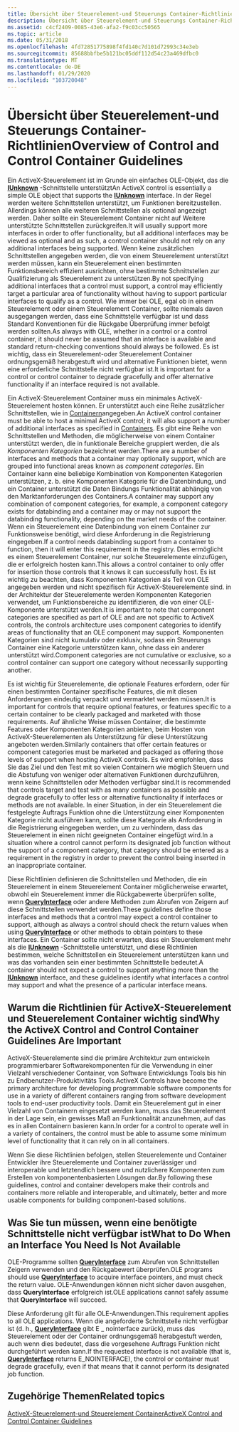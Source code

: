 ```yaml
---
title: Übersicht über Steuerelement-und Steuerungs Container-Richtlinien
description: Übersicht über Steuerelement-und Steuerungs Container-Richtlinien
ms.assetid: c4cf2409-0085-43e6-afa2-f9c03cc50565
ms.topic: article
ms.date: 05/31/2018
ms.openlocfilehash: 4fd72851775898f4fd140c7d101d72993c34e3eb
ms.sourcegitcommit: 85688bbfbe5b121bc05ddf112d54c23a469dfbc0
ms.translationtype: MT
ms.contentlocale: de-DE
ms.lasthandoff: 01/29/2020
ms.locfileid: "103720048"
---
```

# <a name="overview-of-control-and-control-container-guidelines"></a><span data-ttu-id="09761-103">Übersicht über Steuerelement-und Steuerungs Container-Richtlinien</span><span class="sxs-lookup"><span data-stu-id="09761-103">Overview of Control and Control Container Guidelines</span></span>

<span data-ttu-id="09761-104">Ein ActiveX-Steuerelement ist im Grunde ein einfaches OLE-Objekt, das die [**IUnknown**](/windows/desktop/api/Unknwn/nn-unknwn-iunknown) -Schnittstelle unterstützt</span><span class="sxs-lookup"><span data-stu-id="09761-104">An ActiveX control is essentially a simple OLE object that supports the [**IUnknown**](/windows/desktop/api/Unknwn/nn-unknwn-iunknown) interface.</span></span> <span data-ttu-id="09761-105">In der Regel werden weitere Schnittstellen unterstützt, um Funktionen bereitzustellen. Allerdings können alle weiteren Schnittstellen als optional angezeigt werden. Daher sollte ein Steuerelement Container nicht auf Weitere unterstützte Schnittstellen zurückgreifen.</span><span class="sxs-lookup"><span data-stu-id="09761-105">It will usually support more interfaces in order to offer functionality, but all additional interfaces may be viewed as optional and as such, a control container should not rely on any additional interfaces being supported.</span></span> <span data-ttu-id="09761-106">Wenn keine zusätzlichen Schnittstellen angegeben werden, die von einem Steuerelement unterstützt werden müssen, kann ein Steuerelement einen bestimmten Funktionsbereich effizient ausrichten, ohne bestimmte Schnittstellen zur Qualifizierung als Steuerelement zu unterstützen.</span><span class="sxs-lookup"><span data-stu-id="09761-106">By not specifying additional interfaces that a control must support, a control may efficiently target a particular area of functionality without having to support particular interfaces to qualify as a control.</span></span> <span data-ttu-id="09761-107">Wie immer bei OLE, egal ob in einem Steuerelement oder einem Steuerelement Container, sollte niemals davon ausgegangen werden, dass eine Schnittstelle verfügbar ist und dass Standard Konventionen für die Rückgabe Überprüfung immer befolgt werden sollten.</span><span class="sxs-lookup"><span data-stu-id="09761-107">As always with OLE, whether in a control or a control container, it should never be assumed that an interface is available and standard return-checking conventions should always be followed.</span></span> <span data-ttu-id="09761-108">Es ist wichtig, dass ein Steuerelement-oder Steuerelement Container ordnungsgemäß herabgestuft wird und alternative Funktionen bietet, wenn eine erforderliche Schnittstelle nicht verfügbar ist.</span><span class="sxs-lookup"><span data-stu-id="09761-108">It is important for a control or control container to degrade gracefully and offer alternative functionality if an interface required is not available.</span></span>

<span data-ttu-id="09761-109">Ein ActiveX-Steuerelement Container muss ein minimales ActiveX-Steuerelement hosten können. Er unterstützt auch eine Reihe zusätzlicher Schnittstellen, wie in [Containern](containers.md)angegeben.</span><span class="sxs-lookup"><span data-stu-id="09761-109">An ActiveX control container must be able to host a minimal ActiveX control; it will also support a number of additional interfaces as specified in [Containers](containers.md).</span></span> <span data-ttu-id="09761-110">Es gibt eine Reihe von Schnittstellen und Methoden, die möglicherweise von einem Container unterstützt werden, die in funktionale Bereiche gruppiert werden, die als *Komponenten Kategorien* bezeichnet werden.</span><span class="sxs-lookup"><span data-stu-id="09761-110">There are a number of interfaces and methods that a container may optionally support, which are grouped into functional areas known as *component categories*.</span></span> <span data-ttu-id="09761-111">Ein Container kann eine beliebige Kombination von Komponenten Kategorien unterstützen, z. b. eine Komponenten Kategorie für die Datenbindung, und ein Container unterstützt die Daten Bindungs Funktionalität abhängig von den Marktanforderungen des Containers.</span><span class="sxs-lookup"><span data-stu-id="09761-111">A container may support any combination of component categories, for example, a component category exists for databinding and a container may or may not support the databinding functionality, depending on the market needs of the container.</span></span> <span data-ttu-id="09761-112">Wenn ein Steuerelement eine Datenbindung von einem Container zur Funktionsweise benötigt, wird diese Anforderung in die Registrierung eingegeben.</span><span class="sxs-lookup"><span data-stu-id="09761-112">If a control needs databinding support from a container to function, then it will enter this requirement in the registry.</span></span> <span data-ttu-id="09761-113">Dies ermöglicht es einem Steuerelement Container, nur solche Steuerelemente einzufügen, die er erfolgreich hosten kann.</span><span class="sxs-lookup"><span data-stu-id="09761-113">This allows a control container to only offer for insertion those controls that it knows it can successfully host.</span></span> <span data-ttu-id="09761-114">Es ist wichtig zu beachten, dass Komponenten Kategorien als Teil von OLE angegeben werden und nicht spezifisch für ActiveX-Steuerelemente sind. in der Architektur der Steuerelemente werden Komponenten Kategorien verwendet, um Funktionsbereiche zu identifizieren, die von einer OLE-Komponente unterstützt werden.</span><span class="sxs-lookup"><span data-stu-id="09761-114">It is important to note that component categories are specified as part of OLE and are not specific to ActiveX controls, the controls architecture uses component categories to identify areas of functionality that an OLE component may support.</span></span> <span data-ttu-id="09761-115">Komponenten Kategorien sind nicht kumulativ oder exklusiv, sodass ein Steuerungs Container eine Kategorie unterstützen kann, ohne dass ein anderer unterstützt wird.</span><span class="sxs-lookup"><span data-stu-id="09761-115">Component categories are not cumulative or exclusive, so a control container can support one category without necessarily supporting another.</span></span>

<span data-ttu-id="09761-116">Es ist wichtig für Steuerelemente, die optionale Features erfordern, oder für einen bestimmten Container spezifische Features, die mit diesen Anforderungen eindeutig verpackt und vermarktet werden müssen.</span><span class="sxs-lookup"><span data-stu-id="09761-116">It is important for controls that require optional features, or features specific to a certain container to be clearly packaged and marketed with those requirements.</span></span> <span data-ttu-id="09761-117">Auf ähnliche Weise müssen Container, die bestimmte Features oder Komponenten Kategorien anbieten, beim Hosten von ActiveX-Steuerelementen als Unterstützung für diese Unterstützung angeboten werden.</span><span class="sxs-lookup"><span data-stu-id="09761-117">Similarly containers that offer certain features or component categories must be marketed and packaged as offering those levels of support when hosting ActiveX controls.</span></span> <span data-ttu-id="09761-118">Es wird empfohlen, dass Sie das Ziel und den Test mit so vielen Containern wie möglich Steuern und die Abstufung von weniger oder alternativen Funktionen durchzuführen, wenn keine Schnittstellen oder Methoden verfügbar sind.</span><span class="sxs-lookup"><span data-stu-id="09761-118">It is recommended that controls target and test with as many containers as possible and degrade gracefully to offer less or alternative functionality if interfaces or methods are not available.</span></span> <span data-ttu-id="09761-119">In einer Situation, in der ein Steuerelement die festgelegte Auftrags Funktion ohne die Unterstützung einer Komponenten Kategorie nicht ausführen kann, sollte diese Kategorie als Anforderung in die Registrierung eingegeben werden, um zu verhindern, dass das Steuerelement in einen nicht geeigneten Container eingefügt wird.</span><span class="sxs-lookup"><span data-stu-id="09761-119">In a situation where a control cannot perform its designated job function without the support of a component category, that category should be entered as a requirement in the registry in order to prevent the control being inserted in an inappropriate container.</span></span>

<span data-ttu-id="09761-120">Diese Richtlinien definieren die Schnittstellen und Methoden, die ein Steuerelement in einem Steuerelement Container möglicherweise erwartet, obwohl ein Steuerelement immer die Rückgabewerte überprüfen sollte, wenn [**QueryInterface**](/windows/desktop/api/Unknwn/nf-unknwn-iunknown-queryinterface(q)) oder andere Methoden zum Abrufen von Zeigern auf diese Schnittstellen verwendet werden.</span><span class="sxs-lookup"><span data-stu-id="09761-120">These guidelines define those interfaces and methods that a control may expect a control container to support, although as always a control should check the return values when using [**QueryInterface**](/windows/desktop/api/Unknwn/nf-unknwn-iunknown-queryinterface(q)) or other methods to obtain pointers to these interfaces.</span></span> <span data-ttu-id="09761-121">Ein Container sollte nicht erwarten, dass ein Steuerelement mehr als die [**IUnknown**](/windows/desktop/api/Unknwn/nn-unknwn-iunknown) -Schnittstelle unterstützt, und diese Richtlinien bestimmen, welche Schnittstellen ein Steuerelement unterstützen kann und was das vorhanden sein einer bestimmten Schnittstelle bedeutet.</span><span class="sxs-lookup"><span data-stu-id="09761-121">A container should not expect a control to support anything more than the [**IUnknown**](/windows/desktop/api/Unknwn/nn-unknwn-iunknown) interface, and these guidelines identify what interfaces a control may support and what the presence of a particular interface means.</span></span>

## <a name="why-the-activex-control-and-control-container-guidelines-are-important"></a><span data-ttu-id="09761-122">Warum die Richtlinien für ActiveX-Steuerelement und Steuerelement Container wichtig sind</span><span class="sxs-lookup"><span data-stu-id="09761-122">Why the ActiveX Control and Control Container Guidelines Are Important</span></span>

<span data-ttu-id="09761-123">ActiveX-Steuerelemente sind die primäre Architektur zum entwickeln programmierbarer Softwarekomponenten für die Verwendung in einer Vielzahl verschiedener Container, von Software Entwicklungs Tools bis hin zu Endbenutzer-Produktivitäts Tools.</span><span class="sxs-lookup"><span data-stu-id="09761-123">ActiveX Controls have become the primary architecture for developing programmable software components for use in a variety of different containers ranging from software development tools to end-user productivity tools.</span></span> <span data-ttu-id="09761-124">Damit ein Steuerelement gut in einer Vielzahl von Containern eingesetzt werden kann, muss das Steuerelement in der Lage sein, ein gewisses Maß an Funktionalität anzunehmen, auf das es in allen Containern basieren kann.</span><span class="sxs-lookup"><span data-stu-id="09761-124">In order for a control to operate well in a variety of containers, the control must be able to assume some minimum level of functionality that it can rely on in all containers.</span></span>

<span data-ttu-id="09761-125">Wenn Sie diese Richtlinien befolgen, stellen Steuerelemente und Container Entwickler ihre Steuerelemente und Container zuverlässiger und interoperable und letztendlich bessere und nutzlichere Komponenten zum Erstellen von komponentenbasierten Lösungen dar.</span><span class="sxs-lookup"><span data-stu-id="09761-125">By following these guidelines, control and container developers make their controls and containers more reliable and interoperable, and ultimately, better and more usable components for building component-based solutions.</span></span>

## <a name="what-to-do-when-an-interface-you-need-is-not-available"></a><span data-ttu-id="09761-126">Was Sie tun müssen, wenn eine benötigte Schnittstelle nicht verfügbar ist</span><span class="sxs-lookup"><span data-stu-id="09761-126">What to Do When an Interface You Need Is Not Available</span></span>

<span data-ttu-id="09761-127">OLE-Programme sollten [**QueryInterface**](/windows/desktop/api/Unknwn/nf-unknwn-iunknown-queryinterface(q)) zum Abrufen von Schnittstellen Zeigern verwenden und den Rückgabewert überprüfen.</span><span class="sxs-lookup"><span data-stu-id="09761-127">OLE programs should use [**QueryInterface**](/windows/desktop/api/Unknwn/nf-unknwn-iunknown-queryinterface(q)) to acquire interface pointers, and must check the return value.</span></span> <span data-ttu-id="09761-128">OLE-Anwendungen können nicht sicher davon ausgehen, dass **QueryInterface** erfolgreich ist.</span><span class="sxs-lookup"><span data-stu-id="09761-128">OLE applications cannot safely assume that **QueryInterface** will succeed.</span></span>

<span data-ttu-id="09761-129">Diese Anforderung gilt für alle OLE-Anwendungen.</span><span class="sxs-lookup"><span data-stu-id="09761-129">This requirement applies to all OLE applications.</span></span> <span data-ttu-id="09761-130">Wenn die angeforderte Schnittstelle nicht verfügbar ist (d. h., [**QueryInterface**](/windows/desktop/api/Unknwn/nf-unknwn-iunknown-queryinterface(q)) gibt E \_ nointerface zurück), muss das Steuerelement oder der Container ordnungsgemäß herabgestuft werden, auch wenn dies bedeutet, dass die vorgesehene Auftrags Funktion nicht durchgeführt werden kann.</span><span class="sxs-lookup"><span data-stu-id="09761-130">If the requested interface is not available (that is, [**QueryInterface**](/windows/desktop/api/Unknwn/nf-unknwn-iunknown-queryinterface(q)) returns E\_NOINTERFACE), the control or container must degrade gracefully, even if that means that it cannot perform its designated job function.</span></span>

## <a name="related-topics"></a><span data-ttu-id="09761-131">Zugehörige Themen</span><span class="sxs-lookup"><span data-stu-id="09761-131">Related topics</span></span>

<dl> <dt>

[<span data-ttu-id="09761-132">ActiveX-Steuerelement-und Steuerelement Container</span><span class="sxs-lookup"><span data-stu-id="09761-132">ActiveX Control and Control Container Guidelines</span></span>](activex-control-and-control-container-guidelines.md)
</dt> </dl>

 

 




